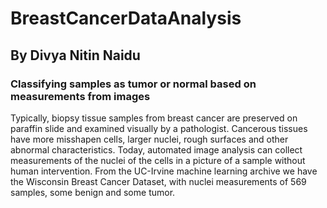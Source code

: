 # BreastCancerDataAnalysis
## By Divya Nitin Naidu

### Classifying samples as tumor or normal based on measurements from images

Typically, biopsy tissue samples from breast cancer are preserved on paraffin slide and examined
visually by a pathologist. Cancerous tissues have more misshapen cells, larger nuclei, rough
surfaces and other abnormal characteristics. Today, automated image analysis can collect
measurements of the nuclei of the cells in a picture of a sample without human intervention. From
the UC-Irvine machine learning archive we have the Wisconsin Breast Cancer Dataset, with nuclei
measurements of 569 samples, some benign and some tumor.
